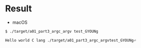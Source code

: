 # Result

- macOS

```bash
$ ./target/a01_part3_argc_argv test_GYOUNg

Hello world C lang ./target/a01_part3_argc_argvtest_GYOUNg⏎ 

```
